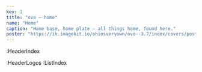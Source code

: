 ```yaml
---
key: 1
title: "ovo – home"
name: "Home"
caption: "Home base, home plate – all things home, found here."
poster: "https://ik.imagekit.io/ohiosveryown/ovo--3.7/index/covers/poster__home@3x.webp?updatedAt=1716576643233"
---
```


:HeaderIndex

<!-- :ButtonGroup -->

:HeaderLogos
:ListIndex
